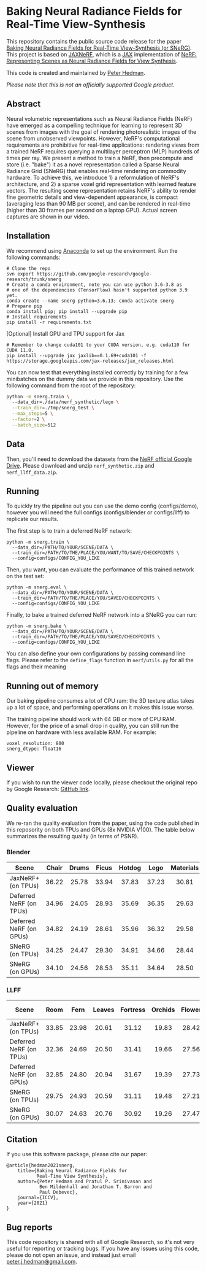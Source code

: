 # Baking Neural Radiance Fields for Real-Time View-Synthesis

This repository contains the public source code release for the paper
[Baking Neural Radiance Fields for Real-Time View-Synthesis (or SNeRG)](http://nerf.live).
This project is based on
[JAXNeRF](https://github.com/google-research/google-research/tree/master/jaxnerf),
which is a [JAX](https://github.com/google/jax) implementation of
[NeRF: Representing Scenes as Neural Radiance Fields for View Synthesis](http://www.matthewtancik.com/nerf).

This code is created and maintained by [Peter Hedman](https://phogzone.com).

*Please note that this is not an officially supported Google product.*

## Abstract

Neural volumetric representations such as Neural Radiance Fields (NeRF) have
emerged as a compelling technique for learning to represent 3D scenes from
images with the goal of rendering photorealistic images of the scene from
unobserved viewpoints. However, NeRF's computational requirements are
prohibitive for real-time applications: rendering views from a trained NeRF
requires querying a multilayer perceptron (MLP) hundreds of times per ray. We
present a method to train a NeRF, then precompute and store (i.e. "bake") it as
a novel representation called a Sparse Neural Radiance Grid (SNeRG) that enables
real-time rendering on commodity hardware. To achieve this, we introduce 1) a
reformulation of NeRF's architecture, and 2) a sparse voxel grid representation
with learned feature vectors. The resulting scene representation retains NeRF's
ability to render fine geometric details and view-dependent appearance, is
compact (averaging less than 90 MB per scene), and can be rendered in real-time
(higher than 30 frames per second on a laptop GPU). Actual screen captures are
shown in our video.

## Installation
We recommend using [Anaconda](https://www.anaconda.com/products/individual) to set
up the environment. Run the following commands:

```
# Clone the repo
svn export https://github.com/google-research/google-research/trunk/snerg
# Create a conda environment, note you can use python 3.6-3.8 as
# one of the dependencies (TensorFlow) hasn't supported python 3.9 yet.
conda create --name snerg python=3.6.13; conda activate snerg
# Prepare pip
conda install pip; pip install --upgrade pip
# Install requirements
pip install -r requirements.txt
```

[Optional] Install GPU and TPU support for Jax
```
# Remember to change cuda101 to your CUDA version, e.g. cuda110 for CUDA 11.0.
pip install --upgrade jax jaxlib==0.1.69+cuda101 -f https://storage.googleapis.com/jax-releases/jax_releases.html
```

You can now test that everything installed correctly by training for a few
minibatches on the dummy data we provide in this repository. Use the following command from the root of the repository:

```bash
python -m snerg.train \                                        
  --data_dir=./data/nerf_synthetic/lego \
  --train_dir=./tmp/snerg_test \
  --max_steps=5 \
  --factor=2 \
  --batch_size=512
```

## Data

Then, you'll need to download the datasets
from the [NeRF official Google Drive](https://drive.google.com/drive/folders/128yBriW1IG_3NJ5Rp7APSTZsJqdJdfc1).
Please download and unzip `nerf_synthetic.zip` and `nerf_llff_data.zip`.


## Running

To quickly try the pipeline out you can use the demo config (configs/demo),
however you will need the full configs (configs/blender or configs/llff) to
replicate our results.

The first step is to train a deferred NeRF network:

```
python -m snerg.train \
  --data_dir=/PATH/TO/YOUR/SCENE/DATA \
  --train_dir=/PATH/TO/THE/PLACE/YOU/WANT/TO/SAVE/CHECKPOINTS \
  --config=configs/CONFIG_YOU_LIKE
```

Then, you want, you can evaluate the performance of this trained network on
the test set:

```
python -m snerg.eval \
  --data_dir=/PATH/TO/YOUR/SCENE/DATA \
  --train_dir=/PATH/TO/THE/PLACE/YOU/SAVED/CHECKPOINTS \
  --config=configs/CONFIG_YOU_LIKE
```

Finally, to bake a trained deferred NeRF network into a SNeRG you can run:

```
python -m snerg.bake \
  --data_dir=/PATH/TO/YOUR/SCENE/DATA \
  --train_dir=/PATH/TO/THE/PLACE/YOU/SAVED/CHECKPOINTS \
  --config=configs/CONFIG_YOU_LIKE
```

You can also define your own configurations by passing command line flags.
Please refer to the `define_flags` function in `nerf/utils.py` for all the flags
and their meaning

## Running out of memory

Our baking pipeline consumes a lot of CPU ram: the 3D texture atlas takes
up a lot of space, and performing operations on it makes this issue worse.

The training pipeline should work with 64 GB or more of CPU RAM. However, for
the price of a small drop in quality, you can still run the pipeline on hardware
with less available RAM. For example:
```
voxel_resolution: 800
snerg_dtype: float16
```

## Viewer

If you wish to run the viewer code locally, please checkout the original repo by Google Research: [GitHub link](https://github.com/google-research/google-research/tree/master/snerg#viewer).

## Quality evaluation

We re-ran the quality evaluation from the paper, using the code published in
this reposority on both TPUs and GPUs (8x NVIDIA V100). The table below
summarizes the resulting quality (in terms of PSNR).



### Blender

| Scene                   |   Chair   |   Drums   |   Ficus   |   Hotdog  |    Lego   | Materials |    Mic    |    Ship   |    Mean   |
|-------------------------|:---------:|:---------:|:---------:|:---------:|:---------:|:---------:|:---------:|:---------:|:---------:|
| JaxNeRF+ (on TPUs)      |   36.22   |   25.78   |   33.94   |   37.83   |   37.23   |   30.81   |   37.65   |   31.59   |   33.89   |
| Deferred NeRF (on TPUs) |   34.96   |   24.05   |   28.93   |   35.69   |   36.35   |   29.63   |   34.02   |   30.54   |   31.77   |
| Deferred NeRF (on GPUs) |   34.82   |   24.19   |   28.61   |   35.96   |   36.32   |   29.58   |   34.11   |   30.51   |   31.76   |
| SNeRG  (on TPUs)        |   34.25   |   24.47   |   29.30   |   34.91   |   34.66   |   28.44   |   32.79   |   29.19   |   31.00   |
| SNeRG  (on GPUs)        |   34.10   |   24.56   |   28.53   |   35.11   |   34.64   |   28.50   |   32.50   |   28.90   |   30.85   |



### LLFF

| Scene                   |    Room    |    Fern   |   Leaves   |  Fortress |  Orchids  |   Flower  |   T-Rex   |   Horns   |    Mean   |
|-------------------------|:----------:|:---------:|:----------:|:---------:|:---------:|:---------:|:---------:|:---------:|:---------:|
| JaxNeRF+ (on TPUs)      |   33.85    |   23.98   |   20.61    |   31.12   |   19.83   |   28.42   |   27.31   |   29.07   |   26.77   |
| Deferred NeRF (on TPUs) |   32.36    |   24.69   |   20.50    |   31.41   |   19.66   |   27.56   |   27.92   |   28.44   |   26.57   |
| Deferred NeRF (on GPUs) |   32.85    |   24.80   |   20.94    |   31.67   |   19.39   |   27.73   |   28.17   |   28.43   |   26.75   |
| SNeRG  (on TPUs)        |   29.75    |   24.93   |   20.59    |   31.11   |   19.48   |   27.21   |   26.49   |   27.09   |   25.83   |
| SNeRG  (on GPUs)        |   30.07    |   24.63   |   20.76    |   30.92   |   19.26   |   27.47   |   26.72   |   27.09   |   25.87   |



## Citation

If you use this software package, please cite our paper:

```
@article{hedman2021snerg,
    title={Baking Neural Radiance Fields for
           Real-Time View Synthesis},
    author={Peter Hedman and Pratul P. Srinivasan and
            Ben Mildenhall and Jonathan T. Barron and
            Paul Debevec},
    journal={ICCV},
    year={2021}
}
```

## Bug reports

This code repository is shared with all of Google Research, so it's not very
useful for reporting or tracking bugs. If you have any issues using this code,
please do not open an issue, and instead just email peter.j.hedman@gmail.com.




